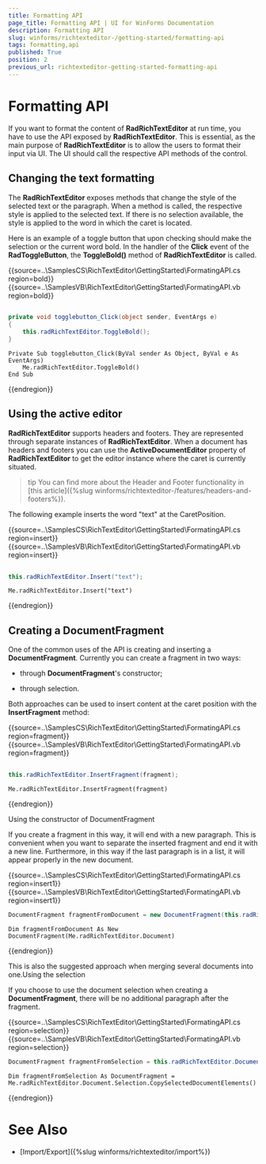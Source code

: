 ```yaml
---
title: Formatting API
page_title: Formatting API | UI for WinForms Documentation
description: Formatting API
slug: winforms/richtexteditor-/getting-started/formatting-api
tags: formatting,api
published: True
position: 2
previous_url: richtexteditor-getting-started-formatting-api
---
```


# Formatting API

If you want to format the content of __RadRichTextEditor__ at run time, you have to use the API exposed by __RadRichTextEditor__. This is essential, as the main purpose of __RadRichTextEditor__ is to allow the users to format their input via UI. The UI should call the respective API methods of the control.

## Changing the text formatting

The __RadRichTextEditor__ exposes methods that change the style of the selected text or the paragraph. When a method is called, the respective style is applied to the selected text. If there is no selection available, the style is applied to the word in which the caret is located.

Here is an example of a toggle button that upon checking should make the selection or the current word bold. In the handler of the __Click__ event of the __RadToggleButton__, the __ToggleBold()__ method of __RadRichTextEditor__ is called.

{{source=..\SamplesCS\RichTextEditor\GettingStarted\FormatingAPI.cs region=bold}} 
{{source=..\SamplesVB\RichTextEditor\GettingStarted\FormatingAPI.vb region=bold}} 

````C#
        
private void togglebutton_Click(object sender, EventArgs e)
{
    this.radRichTextEditor.ToggleBold();
}

````
````VB.NET
Private Sub togglebutton_Click(ByVal sender As Object, ByVal e As EventArgs)
    Me.radRichTextEditor.ToggleBold()
End Sub

````

{{endregion}} 


## Using the active editor

__RadRichTextEditor__ supports headers and footers. They are represented through separate instances of __RadRichTextEditor__. When a document has headers and footers you can use the __ActiveDocumentEditor__ property of __RadRichTextEditor__ to get the editor instance where the caret is currently situated.
        

>tip You can find more about the Header and Footer functionality in [this article]({%slug winforms/richtexteditor-/features/headers-and-footers%}).
>

The following example inserts the word "text" at the CaretPosition.

{{source=..\SamplesCS\RichTextEditor\GettingStarted\FormatingAPI.cs region=insert}} 
{{source=..\SamplesVB\RichTextEditor\GettingStarted\FormatingAPI.vb region=insert}} 

````C#
            
this.radRichTextEditor.Insert("text");

````
````VB.NET
Me.radRichTextEditor.Insert("text")

````

{{endregion}} 

## Creating a DocumentFragment

One of the common uses of the API is creating and inserting a __DocumentFragment__. Currently you can create a fragment in two ways:
        
* through __DocumentFragment__'s constructor;
            
* through selection.
            
Both approaches can be used to insert content at the caret position with the __InsertFragment__ method:

{{source=..\SamplesCS\RichTextEditor\GettingStarted\FormatingAPI.cs region=fragment}} 
{{source=..\SamplesVB\RichTextEditor\GettingStarted\FormatingAPI.vb region=fragment}} 

````C#
            
this.radRichTextEditor.InsertFragment(fragment);

````
````VB.NET
Me.radRichTextEditor.InsertFragment(fragment)

````

{{endregion}} 

Using the constructor of DocumentFragment

If you create a fragment in this way, it will end with a new paragraph. This is convenient when you want to separate the inserted fragment and  end it with a new line. Furthermore, in this way if the last paragraph is in a list, it will appear properly in the new document.

{{source=..\SamplesCS\RichTextEditor\GettingStarted\FormatingAPI.cs region=insert1}} 
{{source=..\SamplesVB\RichTextEditor\GettingStarted\FormatingAPI.vb region=insert1}} 

````C#
DocumentFragment fragmentFromDocument = new DocumentFragment(this.radRichTextEditor.Document);

````
````VB.NET
Dim fragmentFromDocument As New DocumentFragment(Me.radRichTextEditor.Document)

````

{{endregion}} 


This is also the suggested approach when merging several documents into one.Using the selection

If you choose to use the document selection when creating a __DocumentFragment__, there will be no additional paragraph after the fragment.

{{source=..\SamplesCS\RichTextEditor\GettingStarted\FormatingAPI.cs region=selection}} 
{{source=..\SamplesVB\RichTextEditor\GettingStarted\FormatingAPI.vb region=selection}} 

````C#
DocumentFragment fragmentFromSelection = this.radRichTextEditor.Document.Selection.CopySelectedDocumentElements();

````
````VB.NET
Dim fragmentFromSelection As DocumentFragment = Me.radRichTextEditor.Document.Selection.CopySelectedDocumentElements()

````

{{endregion}}

# See Also

 * [Import/Export]({%slug winforms/richtexteditor/import%})
